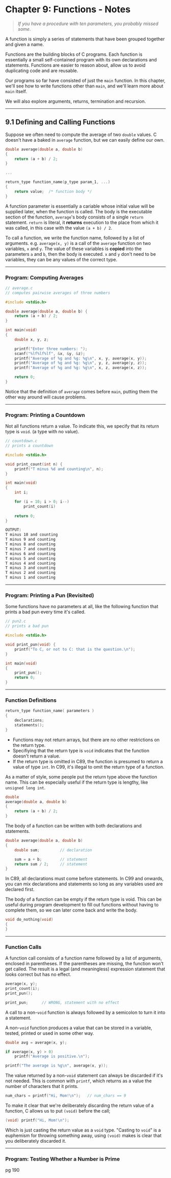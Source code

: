 # Chapter 9: Functions - Notes

> *If you have a procedure with ten parameters, you probably missed some*.

A function is simply a series of statements that have been grouped together and given a name. 

Functions are the building blocks of C programs. Each function is essentially a small self-contained program with its own declarations and statements. Functions are easier to reason about, allow us to avoid duplicating code and are reusable.

Our programs so far have consisted of just the `main` function. In this chapter, we'll see how to write functions other than `main`, and we'll learn more about `main` itself.

We will also explore arguments, returns, termination and recursion.

***

## 9.1 Defining and Calling Functions

Suppose we often need to compute the average of two `double` values. C doesn't have a baked in `average` function, but we can easily define our own.

```C
double average(double a, double b)
{
    return (a + b) / 2;
}

...

return_type function_name(p_type param_1, ...) 
{ 
    return value;  /* function body */ 
}
```

A function parameter is essentially a cariable whose initial value will be supplied later, when the function is called. The body is the executable section of the function, `average`'s body consists of a single `return` statement. `return` is literal, it **returns** execution to the place from which it was called, in this case with the value `(a + b) / 2`.

To call a function, we write the function name, followed by a list of arguments. e.g. `average(x, y)` is a call of the `average` function on two variables, `x` and `y`. The value of these variables is **copied** into the parameters `a` and `b`, then the body is executed. `x` and `y` don't need to be variables, they can be any values of the correct type.

***

### Program: Computing Averages

```C
// average.c
// computes pairwise averages of three numbers

#include <stdio.h>

double average(double a, double b) {
    return (a + b) / 2;
}

int main(void)
{
    double x, y, z;

    printf("Enter three numbers: ");
    scanf("%lf%lf%lf", &x, &y, &z);
    printf("Average of %g and %g: %g\n", x, y, average(x, y));
    printf("Average of %g and %g: %g\n", y, z, average(y, z));
    printf("Average of %g and %g: %g\n", x, z, average(x, z));

    return 0;
}
```

Notice that the definition of `average` comes before `main`, putting them the other way around will cause problems.

***

### Program: Printing a Countdown

Not all functions return a value. To indicate this, we specify that its return type is `void`. (a type with no value).

```C
// countdown.c
// prints a countdown

#include <stdio.h>

void print_count(int n) {
    printf("T minus %d and counting\n", n);
}

int main(void)
{
    int i;

    for (i = 10; i > 0; i--)
        print_count(i)
    
    return 0;
}
```

```txt
OUTPUT: 
T minus 10 and counting
T minus 9 and counting 
T minus 8 and counting 
T minus 7 and counting 
T minus 6 and counting 
T minus 5 and counting 
T minus 4 and counting 
T minus 3 and counting 
T minus 2 and counting 
T minus 1 and counting 
```

***

### Program: Printing a Pun (Revisited)

Some functions have no parameters at all, like the following function that prints a bad pun every time it's called.

```C
// pun2.c
// prints a bad pun

#include <stdio.h>

void print_pun(void) {
    printf("To C, or not to C: that is the question.\n");
}

int main(void)
{
    print_pun();
    return 0;
}
```

***

### Function Definitions

```C
return_type function_name( parameters ) 
{ 
    declarations;
    statements();
}
```

- Functions may not return arrays, but there are no other restrictions on the return type.
- Specifiying that the return type is `void` indicates that the function doesn't return a value.
- If the return type is omitted in C89, the function is presumed to return a value of type `int`. In C99, it's illegal to omit the return type of a function.

As a matter of style, some people put the return type above the function name. This can be especially useful if the return type is lengthy, like `unsigned long int`.

```C
double
average(double a, double b)
{
    return (a + b) / 2;
}
```

The body of a function can be written with both declarations and statements.

```C
double average(double a, double b)
{
    double sum;         // declaration

    sum = a + b;        // statement
    return sum / 2;     // statement
}
```

In C89, all declarations must come before statements. In C99 and onwards, you can mix declarations and statements so long as any variables used are declared first.

The body of a function can be empty if the return type is void. This can be useful during program development to fill out functions without having to complete them, so we can later come back and write the body.

```C
void do_nothing(void)
{
}
```

***

### Function Calls

A function call consists of a function name followed by a list of arguments, enclosed in parentheses. If the parentheses are missing, the function won't get called. The result is a legal (and meaningless) expression statement that looks correct but has no effect. 

```C
average(x, y);
print_count(i);
print_pun();

print_pun;      // WRONG, statement with no effect
```

A call to a non-`void` function is always followed by a semicolon to turn it into a statement. 

A non-`void` function produces a value that can be stored in a variable, tested, printed or used in some other way.

```C
double avg = average(x, y);

if average(x, y) > 0)
    printf("Average is positive.\n");

printf("The average is %g\n", average(x, y));
```

The value returned by a non-`void` statement can always be discarded if it's not needed. This is common with `printf`, which returns as a value the number of characters that it prints.

```C
num_chars = printf("Hi, Mom!\n");   // num_chars == 9
```

To make it clear that we're deliberately discarding the return value of a function, C allows us to put `(void)` before the call;

```C
(void) printf("Hi, Mom!\n");
```

Which is just casting the return value as a `void` type. "Casting to `void`" is a euphemism for throwing something away, using `(void)` makes is clear that you deliberately discarded it.

***

### Program: Testing Whether a Number is Prime

pg 190


